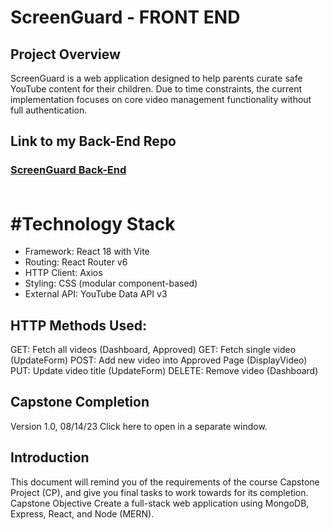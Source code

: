 # ScreenGuard - FRONT END

## Project Overview
ScreenGuard is a web application designed to help parents curate safe YouTube content for their children. Due to time constraints, the current implementation focuses on core video management functionality without full authentication.

## Link to my Back-End Repo
### [ScreenGuard Back-End](https://github.com/angelalita77/Capstone-ScreenGuard-BE)<br/><br/>



# #Technology Stack
- Framework: React 18 with Vite
- Routing: React Router v6
- HTTP Client: Axios
- Styling: CSS (modular component-based)
- External API: YouTube Data API v3

## HTTP Methods Used:
GET: Fetch all videos (Dashboard, Approved)
GET: Fetch single video (UpdateForm)
POST: Add new video into Approved Page (DisplayVideo)
PUT: Update video title (UpdateForm)
DELETE: Remove video (Dashboard)

## Capstone Completion
Version 1.0, 08/14/23
Click here to open in a separate window.

## Introduction
This document will remind you of the requirements of the course Capstone Project (CP), and give you final tasks to work towards for its completion.
Capstone Objective
Create a full-stack web application using MongoDB, Express, React, and Node (MERN).


